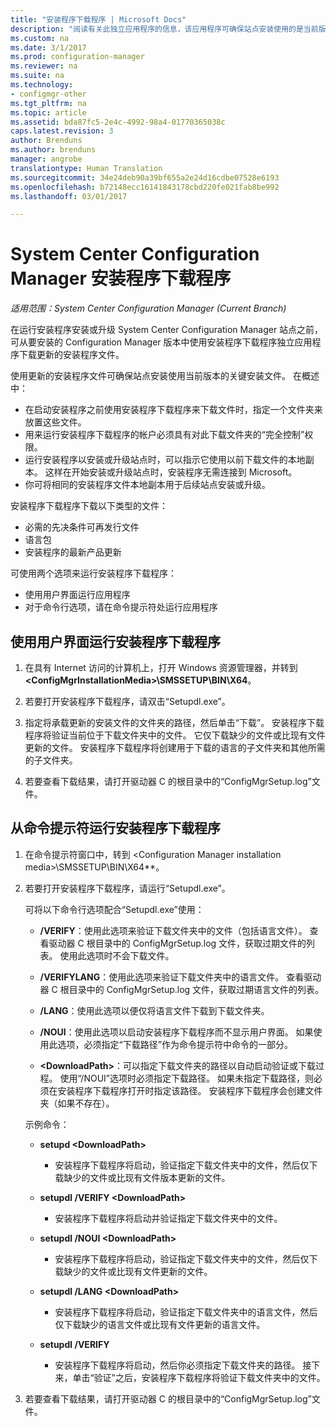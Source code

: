 ```yaml
---
title: "安装程序下载程序 | Microsoft Docs"
description: "阅读有关此独立应用程序的信息，该应用程序可确保站点安装使用的是当前版本的关键安装文件。"
ms.custom: na
ms.date: 3/1/2017
ms.prod: configuration-manager
ms.reviewer: na
ms.suite: na
ms.technology:
- configmgr-other
ms.tgt_pltfrm: na
ms.topic: article
ms.assetid: bda87fc5-2e4c-4992-98a4-01770365038c
caps.latest.revision: 3
author: Brenduns
ms.author: brenduns
manager: angrobe
translationtype: Human Translation
ms.sourcegitcommit: 34e24deb90a39bf655a2e24d16cdbe07528e6193
ms.openlocfilehash: b72148ecc16141843178cbd220fe021fab8be992
ms.lasthandoff: 03/01/2017

---
```

# <a name="setup-downloader-for-system-center-configuration-manager"></a>System Center Configuration Manager 安装程序下载程序

*适用范围：System Center Configuration Manager (Current Branch)*

在运行安装程序安装或升级 System Center Configuration Manager 站点之前，可从要安装的 Configuration Manager 版本中使用安装程序下载程序独立应用程序下载更新的安装程序文件。  

使用更新的安装程序文件可确保站点安装使用当前版本的关键安装文件。 在概述中：   
-   在启动安装程序之前使用安装程序下载程序来下载文件时，指定一个文件夹来放置这些文件。  
-   用来运行安装程序下载程序的帐户必须具有对此下载文件夹的“完全控制”权限。  
-   运行安装程序以安装或升级站点时，可以指示它使用以前下载文件的本地副本。 这样在开始安装或升级站点时，安装程序无需连接到 Microsoft。  
-   你可将相同的安装程序文件本地副本用于后续站点安装或升级。  

安装程序下载程序下载以下类型的文件：  
-   必需的先决条件可再发行文件  
-   语言包  
-   安装程序的最新产品更新  

可使用两个选项来运行安装程序下载程序：
- 使用用户界面运行应用程序
- 对于命令行选项，请在命令提示符处运行应用程序


## <a name="run-setup-downloader-with-the-user-interface"></a>使用用户界面运行安装程序下载程序  

1.  在具有 Internet 访问的计算机上，打开 Windows 资源管理器，并转到 **&lt;ConfigMgrInstallationMedia\>\SMSSETUP\BIN\X64**。  

2.  若要打开安装程序下载程序，请双击“Setupdl.exe”。   

3. 指定将承载更新的安装文件的文件夹的路径，然后单击“下载”。 安装程序下载程序将验证当前位于下载文件夹中的文件。 它仅下载缺少的文件或比现有文件更新的文件。 安装程序下载程序将创建用于下载的语言的子文件夹和其他所需的子文件夹。  

4.  若要查看下载结果，请打开驱动器 C 的根目录中的“ConfigMgrSetup.log”文件。  

## <a name="run-setup-downloader-from-a-command-prompt"></a>从命令提示符运行安装程序下载程序  

1.  在命令提示符窗口中，转到 &lt;Configuration Manager installation media\>\SMSSETUP\BIN\X64**。   

2.  若要打开安装程序下载程序，请运行“Setupdl.exe”。

    可将以下命令行选项配合“Setupdl.exe”使用：   

    -   **/VERIFY**：使用此选项来验证下载文件夹中的文件（包括语言文件）。 查看驱动器 C 根目录中的 ConfigMgrSetup.log 文件，获取过期文件的列表。 使用此选项时不会下载文件。  

    -   **/VERIFYLANG**：使用此选项来验证下载文件夹中的语言文件。 查看驱动器 C 根目录中的 ConfigMgrSetup.log 文件，获取过期语言文件的列表。

    -   **/LANG**：使用此选项以便仅将语言文件下载到下载文件夹。  

    -   **/NOUI**：使用此选项以启动安装程序下载程序而不显示用户界面。 如果使用此选项，必须指定“下载路径”作为命令提示符中命令的一部分。  

    -   **&lt;DownloadPath\>**：可以指定下载文件夹的路径以自动启动验证或下载过程。 使用“/NOUI”选项时必须指定下载路径。 如果未指定下载路径，则必须在安装程序下载程序打开时指定该路径。 安装程序下载程序会创建文件夹（如果不存在）。  

    示例命令：

    -   **setupd &lt;DownloadPath\>**  

        -   安装程序下载程序将启动，验证指定下载文件夹中的文件，然后仅下载缺少的文件或比现有文件版本更新的文件。     

    -   **setupdl /VERIFY &lt;DownloadPath\>**  

        -   安装程序下载程序将启动并验证指定下载文件夹中的文件。  

    -   **setupdl /NOUI &lt;DownloadPath\>**  

        -   安装程序下载程序将启动，验证指定下载文件夹中的文件，然后仅下载缺少的文件或比现有文件更新的文件。  

    -   **setupdl /LANG  &lt;DownloadPath\>**  

        -   安装程序下载程序将启动，验证指定下载文件夹中的语言文件，然后仅下载缺少的语言文件或比现有文件更新的语言文件。  

    -   **setupdl /VERIFY**  

        -   安装程序下载程序将启动，然后你必须指定下载文件夹的路径。 接下来，单击“验证”之后，安装程序下载程序将验证下载文件夹中的文件。  

3.  若要查看下载结果，请打开驱动器 C 的根目录中的“ConfigMgrSetup.log”文件。

